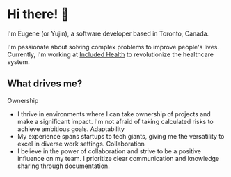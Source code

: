 # Hi there! 👋

I'm Eugene (or Yujin), a software developer based in Toronto, Canada.

I'm passionate about solving complex problems to improve people's lives. Currently, I'm working at [Included Health](https://includedhealth.com/) to revolutionize the healthcare system.

## What drives me?

Ownership
- I thrive in environments where I can take ownership of projects and make a significant impact. I'm not afraid of taking calculated risks to achieve ambitious goals.
Adaptability
- My experience spans startups to tech giants, giving me the versatility to excel in diverse work settings.
Collaboration
- I believe in the power of collaboration and strive to be a positive influence on my team. I prioritize clear communication and knowledge sharing through documentation.
